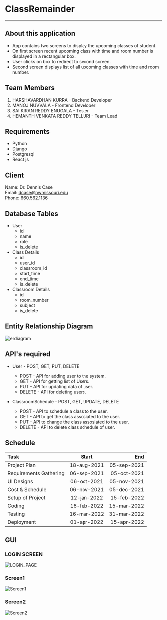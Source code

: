 # ClassRemainder
---
## **About this application**
- App contains two screens to display the upcoming classes of student.
- On first screen recent upcoming class with time and room number is displayed in a rectangular box.
- User clicks on box to redirect to second screen.
- Second screen displays list of all upcoming classes with time and room number.

## **Team Members**
1. HARSHAVARDHAN KURRA - Backend Developer
2. MANOJ NUVVALA - Frontend Developer
3. SAI KIRAN REDDY ENUGALA - Tester
4. HEMANTH VENKATA REDDY TELLURI - Team Lead

## Requirements
- Python
- Django
- Postgresql
- React js

## Client
Name: Dr. Dennis Case <br>
Email: dcase@nwmissouri.edu <br>
Phone: 660.562.1136 <br>

## Database Tables
- User
  - id
  - name
  - role
  - is_delete
- Class Details
  - id
  - user_id
  - classroom_id
  - start_time
  - end_time
  - is_delete
- Classroom Details
  - id
  - room_number
  - subject
  - is_delete

## Entity Relationship Diagram
![erdiagram](images/erdiagram.png)

## API's required
- User - POST, GET, PUT, DELETE
  - POST - API for adding user to the system.
  - GET - API for getting list of Users.
  - PUT - API for updating data of user.
  - DELETE - API for deleting users.

- ClassroomSchedule - POST, GET, UPDATE, DELETE
  - POST - API to schedule a class to the user.
  - GET - API to get the class assosiated to the user.
  - PUT - API to change the class assosiated to the user.
  - DELETE - API to delete class schedule of user.

## Schedule
| Task | Start | End |
| :--- | :----: | ---: |
| Project Plan | 18-aug-2021 | 05-sep-2021 |
| Requirements Gathering | 06-sep-2021 | 05-oct-2021 |
| UI Designs | 06-oct-2021 | 05-nov-2021 |
| Cost & Schedule | 06-nov-2021 | 05-dec-2021 |
| Setup of Project | 12-jan-2022 | 15-feb-2022 |
| Coding | 16-feb-2022 | 15-mar-2022 |
| Testing | 16-mar-2022 | 31-mar-2022 |
| Deployment | 01-apr-2022 | 15-apr-2022 |

## GUI
  ### LOGIN SCREEN  
  ![LOGIN_PAGE](images/loginwithlogo.jpg)
  ### Screen1
  ![Screen1](images/Screen1.jpg)
  ### Screen2
  ![Screen2](images/Screen2.jpg)



